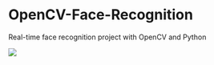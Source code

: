 # OpenCV-Face-Recognition
Real-time face recognition project with OpenCV and Python
<br>
<p><img src="https://xxx.png?raw=true"></p>

